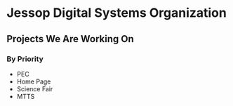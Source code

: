 # Jessop Digital Systems Organization

## Projects We Are Working On

### By Priority

- PEC
- Home Page
- Science Fair
- MTTS

